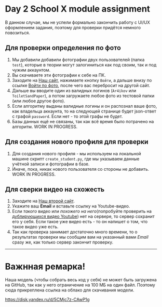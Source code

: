 # Day 2 School X module assignment

В данном случае, мы не успели формально закончить работу с UI/UX оформлением задания, поэтому для проверки придётся немного повозиться.

## Для проверки определения по фото

1. Мы добавили добавили фотографии двух пользователей (папка `test`), которые в теории могут залогиниться как под своим, так и под чужим аккаунтом.
2. Вы скачиваете эти фотографии к себе на ПК.
3. Заходите на [Наш сайт](http://45.156.21.87:8080/), нажимаете кнопку `Войти`, а дальше внизу по ссылке [Войти по фото](http://80.249.146.230:8081/student/validate_identity), после чего вас перебросит на другой сайт.
4. Дальше вы вводите один из валидных логинов (`Ar4ikov` или `ToiletSandPaper`), а потом загружаете любое фото из тестовой папки (или любое другое фото).
5. Если алгоритму выданы валидные логины и он распознал ваше фото, как владельца аккаунта, то на следующей странице будет json-ответ с графой `password`. Если нет - то этой графы не будет.
6. Базы данных ещё не связаны, так как всё время было потрачено на алгоритм. WORK IN PROGRESS.

## Для создания нового профиля для проверки

1. Для создания нового профиля - мы используем на локальной машине скрипт `create_student.py`, где мы указываем данные учётной записи и фотографии в базе.
2. Иначе, пока, никак нового пользователя со стороны не добавить. WORK IN PROGRESS.

## Для сверки видео на схожесть

1. Заходите на [Наш второй сайт](http://80.249.146.230:8081/video/upload).
2. Укажите ваш **Email** и вставьте ссылку на Youtube-видео.
3. Если *такого* видео или *похожего на него*(попробуйте проверить на [дублирующихся видео Youtube](https://www.youtube.com/results?search_query=hello+hi+cat)) нет на сервере, то сервер сохранит его у себя. Если такое уже видео есть - то он напишет о том, что такое видео уже есть.
4. Так как проверка занимает достаточно много времени, то о результатах проверки мы сообщим вам на указанный вами *Email* сразу же, как только сервер закончит проверку.

<hr>

# Важнная ремарка! 

Наша модель (чтобы собрать весь код у себя) не может быть загружена на GitHub, так как у него ограничение на 100 МБ на один файл. Поэтому сюда прикреплена ссылка на облако для скачивания модели.

https://disk.yandex.ru/d/5CMjc7z-CAwP1g
